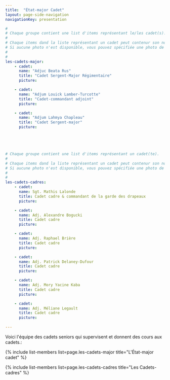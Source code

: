 ```yaml
---
title:  "État-major Cadet" 
layout: page-side-navigation
navigationKey: presentation

#
# Chaque groupe contient une list d'items représentant le/les cadet(s).
#
# Chaque items dand la liste représentant un cadet peut contenur son nom, le titre (grade) et l'URL de sa photo. 
# Si aucune photo n'est disponible, vous pouvez spécifiée une photo de grade ou simplement le laissé vide afin d'indiqué au script d'utiliser une photo par défaut .
#
#
les-cadets-major:
    - cadet:
      name: "Adjuc Beata Rus"
      title: "Cadet Sergent-Major Régimentaire"
      picture: 

    - cadet:
      name: "Adjum Louick Lamber-Turcotte"
      title: "Cadet-commandant adjoint"
      picture: 

    - cadet:
      name: "Adjum Lahmya Chapleau"
      title: "Cadet Sergent-major"
      picture: 





# Chaque groupe contient une list d'items représentant un cadet(te).
#
# Chaque items dand la liste représentant un cadet peut contenur son nom, le titre (grade) et l'URL de sa photo. 
# Si aucune photo n'est disponible, vous pouvez spécifiée une photo de grade ou simplement le laissé vide afin d'indiqué au script d'utiliser une photo par défaut .
#
#
les-cadets-cadres:
    - cadet: 
      name: Sgt. Mathis Lalonde
      title: Cadet cadre & commandant de la garde des drapeaux
      picture: 

    - cadet: 
      name: Adj. Alexandre Bogucki
      title: Cadet cadre
      picture: 

    - cadet: 
      name: Adj. Raphael Brière
      title: Cadet cadre
      picture: 

    - cadet: 
      name: Adj. Patrick Delaney-Dufour
      title: Cadet cadre
      picture: 

    - cadet: 
      name: Adj. Mory Yacine Kaba
      title: Cadet cadre
      picture: 

    - cadet: 
      name: Adj. Méliane Legault 
      title: Cadet cadre
      picture: 
      
---
```



Voici l'équipe des cadets seniors qui supervisent et donnent des cours aux cadets.:



{% include list-members 
    list=page.les-cadets-major
    title="L'État-major cadet" 
%}


{% include list-members 
    list=page.les-cadets-cadres
    title="Les Cadets-cadres"
%}